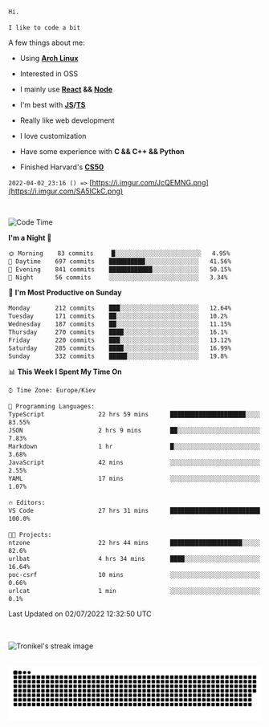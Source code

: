```
Hi.

I like to code a bit
```

A few things about me:

-   Using **[Arch Linux](https://archlinux.org/)**

-   Interested in OSS

-   I mainly use **[React](https://reactjs.org/) && [Node](https://nodejs.org/en/)**

-   I'm best with **[JS](https://www.javascript.com/)/[TS](https://www.typescriptlang.org/)**

-   Really like web development

-   I love customization

-   Have some experience with **C && C++ && Python**

-   Finished Harvard's **[CS50](https://cs50.harvard.edu)**

`2022-04-02_23:16 () =>` [https://i.imgur.com/JcQEMNG.png](https://i.imgur.com/SA5ICkC.png)

<br>

<!--START_SECTION:waka-->
![Code Time](http://img.shields.io/badge/Code%20Time-747%20hrs%205%20mins-blue)

**I'm a Night 🦉** 

```text
🌞 Morning    83 commits     █░░░░░░░░░░░░░░░░░░░░░░░░   4.95% 
🌆 Daytime    697 commits    ██████████░░░░░░░░░░░░░░░   41.56% 
🌃 Evening    841 commits    ████████████░░░░░░░░░░░░░   50.15% 
🌙 Night      56 commits     ░░░░░░░░░░░░░░░░░░░░░░░░░   3.34%

```
📅 **I'm Most Productive on Sunday** 

```text
Monday       212 commits    ███░░░░░░░░░░░░░░░░░░░░░░   12.64% 
Tuesday      171 commits    ██░░░░░░░░░░░░░░░░░░░░░░░   10.2% 
Wednesday    187 commits    ██░░░░░░░░░░░░░░░░░░░░░░░   11.15% 
Thursday     270 commits    ████░░░░░░░░░░░░░░░░░░░░░   16.1% 
Friday       220 commits    ███░░░░░░░░░░░░░░░░░░░░░░   13.12% 
Saturday     285 commits    ████░░░░░░░░░░░░░░░░░░░░░   16.99% 
Sunday       332 commits    █████░░░░░░░░░░░░░░░░░░░░   19.8%

```


📊 **This Week I Spent My Time On** 

```text
⌚︎ Time Zone: Europe/Kiev

💬 Programming Languages: 
TypeScript               22 hrs 59 mins      █████████████████████░░░░   83.55% 
JSON                     2 hrs 9 mins        ██░░░░░░░░░░░░░░░░░░░░░░░   7.83% 
Markdown                 1 hr                █░░░░░░░░░░░░░░░░░░░░░░░░   3.68% 
JavaScript               42 mins             ░░░░░░░░░░░░░░░░░░░░░░░░░   2.55% 
YAML                     17 mins             ░░░░░░░░░░░░░░░░░░░░░░░░░   1.07%

🔥 Editors: 
VS Code                  27 hrs 31 mins      █████████████████████████   100.0%

🐱‍💻 Projects: 
ntzone                   22 hrs 44 mins      ████████████████████░░░░░   82.6% 
urlbat                   4 hrs 34 mins       ████░░░░░░░░░░░░░░░░░░░░░   16.64% 
poc-csrf                 10 mins             ░░░░░░░░░░░░░░░░░░░░░░░░░   0.66% 
urlcat                   1 min               ░░░░░░░░░░░░░░░░░░░░░░░░░   0.1%

```


 Last Updated on 02/07/2022 12:32:50 UTC
<!--END_SECTION:waka-->

<br>

<p><img align="center" src="https://github-readme-streak-stats.herokuapp.com/?user=Tronikelis&theme=dark" alt="Tronikel's streak image" /></p>

<br>

<img title="" src="https://raw.githubusercontent.com/Tronikelis/Tronikelis/output/github-contribution-grid-snake.svg" alt="very cool snake thingey" data-align="left">
